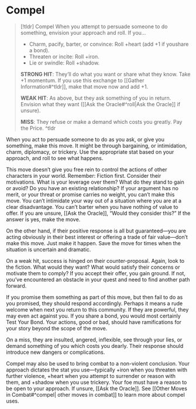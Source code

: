 # Compel
>[!tldr] Compel
>When you attempt to persuade someone to do something, envision your approach and roll. If you...
>- Charm, pacify, barter, or convince: Roll +heart (add +1 if youshare a bond).
>- Threaten or incite: Roll +iron.
>- Lie or swindle: Roll +shadow.
>
>**STRONG HIT**: They’ll do what you want or share what they know. Take +1 momentum. If you use this exchange to [[Gather Information#^tldr]], make that move now and add +1.
>
>**WEAK HIT**: As above, but they ask something of you in return. Envision what they want ([[Ask the Oracle#^roll|Ask the Oracle]] if unsure).
>
>**MISS**: They refuse or make a demand which costs you greatly. Pay the Price.
^tldr

When you act to persuade someone to do as you ask, or give you something, make this move. It might be through bargaining, or intimidation, charm, diplomacy, or trickery. Use the appropriate stat based on your approach, and roll to see what happens.

This move doesn’t give you free rein to control the actions of other characters in your world. Remember: Fiction first. Consider their motivations. What is your leverage over them? What do they stand to gain or avoid? Do you have an existing relationship? If your argument has no merit, or your threat or promise carries no weight, you can’t make this move. You can’t intimidate your way out of a situation where you are at a clear disadvantage. You can’t barter when you have nothing of value to offer. If you are unsure, [[Ask the Oracle]], “Would they consider this?” If the answer is yes, make the move.

On the other hand, if their positive response is all but guaranteed—you are acting obviously in their best interest or offering a trade of fair value—don’t make this move. Just make it happen. Save the move for times when the situation is uncertain and dramatic.

On a weak hit, success is hinged on their counter-proposal. Again, look to the fiction. What would they want? What would satisfy their concerns or motivate them to comply? If you accept their offer, you gain ground. If not, you’ve encountered an obstacle in your quest and need to find another path forward.

If you promise them something as part of this move, but then fail to do as you promised, they should respond accordingly. Perhaps it means a rude welcome when next you return to this community. If they are powerful, they may even act against you. If you share a bond, you would most certainly Test Your Bond. Your actions, good or bad, should have ramifications for your story beyond the scope of the move.

On a miss, they are insulted, angered, inflexible, see through your lies, or demand something of you which costs you dearly. Their response should introduce new dangers or complications.

Compel may also be used to bring combat to a non-violent conclusion. Your approach dictates the stat you use—typically +iron when you threaten with further violence, +heart when you attempt to surrender or reason with them, and +shadow when you use trickery. Your foe must have a reason to be open to your approach. If unsure, [[Ask the Oracle]]. See [[Other Moves in Combat#^compel| other moves in combat]] to learn more about compel uses.